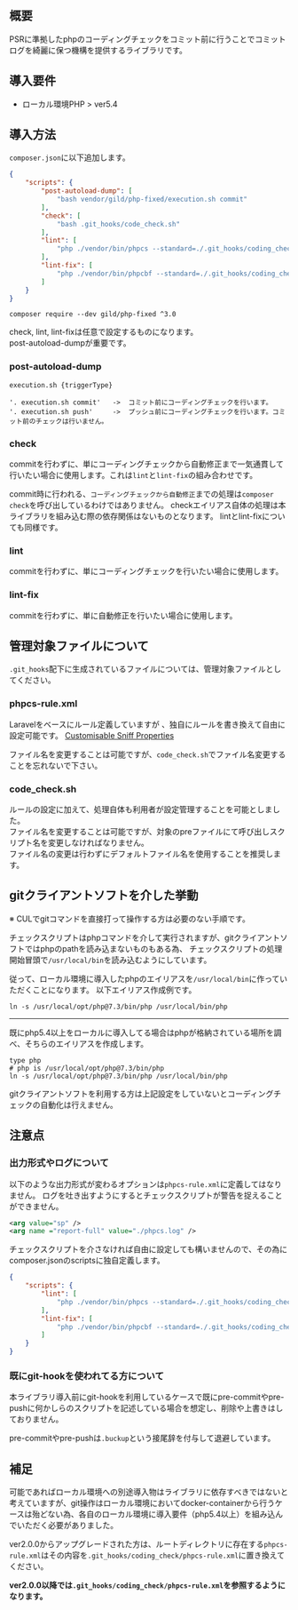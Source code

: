 ## 概要
PSRに準拠したphpのコーディングチェックをコミット前に行うことでコミットログを綺麗に保つ機構を提供するライブラリです。

## 導入要件

* ローカル環境PHP > ver5.4

## 導入方法

`composer.json`に以下追加します。

```json
{
    "scripts": {
        "post-autoload-dump": [
            "bash vendor/gild/php-fixed/execution.sh commit"
        ],
        "check": [
            "bash .git_hooks/code_check.sh"
        ],
        "lint": [ 
            "php ./vendor/bin/phpcs --standard=./.git_hooks/coding_check/phpcs-rule.xml -sp ."
        ],
        "lint-fix": [
            "php ./vendor/bin/phpcbf --standard=./.git_hooks/coding_check/phpcs-rule.xml -sp ."
        ]
    }
}
```

```shell
composer require --dev gild/php-fixed ^3.0
```

check, lint, lint-fixは任意で設定するものになります。  
post-autoload-dumpが重要です。

### post-autoload-dump

`execution.sh {triggerType}`

```
'. execution.sh commit'   ->  コミット前にコーディングチェックを行います。
'. execution.sh push'     ->  プッシュ前にコーディングチェックを行います。コミット前のチェックは行いません。
```


### check

commitを行わずに、単にコーディングチェックから自動修正まで一気通貫して行いたい場合に使用します。これは`lint`と`lint-fix`の組み合わせです。

commit時に行われる、`コーディングチェックから自動修正`までの処理は`composer check`を呼び出しているわけではありません。
checkエイリアス自体の処理は本ライブラリを組み込む際の依存関係はないものとなります。
lintとlint-fixについても同様です。

### lint

commitを行わずに、単にコーディングチェックを行いたい場合に使用します。

### lint-fix

commitを行わずに、単に自動修正を行いたい場合に使用します。

## 管理対象ファイルについて

`.git_hooks`配下に生成されているファイルについては、管理対象ファイルとしてください。

### phpcs-rule.xml

Laravelをベースにルール定義していますが 、独自にルールを書き換えて自由に設定可能です。
[Customisable Sniff Properties](https://github.com/squizlabs/PHP_CodeSniffer/wiki/Customisable-Sniff-Properties)

ファイル名を変更することは可能ですが、`code_check.sh`でファイル名変更することを忘れないで下さい。

### code_check.sh
ルールの設定に加えて、処理自体も利用者が設定管理することを可能としました。  
ファイル名を変更することは可能ですが、対象のpreファイルにて呼び出しスクリプト名を変更しなければなりません。  
ファイル名の変更は行わずにデフォルトファイル名を使用することを推奨します。

## gitクライアントソフトを介した挙動

※ CULでgitコマンドを直接打って操作する方は必要のない手順です。

チェックスクリプトはphpコマンドを介して実行されますが、gitクライアントソフトではphpのpathを読み込まないものもある為、 チェックスクリプトの処理開始冒頭で`/usr/local/bin`を読み込むようにしています。

従って、ローカル環境に導入したphpのエイリアスを`/usr/local/bin`に作っていただくことになります。
以下エイリアス作成例です。

```shell
ln -s /usr/local/opt/php@7.3/bin/php /usr/local/bin/php
```

---

既にphp5.4以上をローカルに導入してる場合はphpが格納されている場所を調べ、そちらのエイリアスを作成します。

```shell
type php
# php is /usr/local/opt/php@7.3/bin/php
ln -s /usr/local/opt/php@7.3/bin/php /usr/local/bin/php
```

gitクライアントソフトを利用する方は上記設定をしていないとコーディングチェックの自動化は行えません。


## 注意点

### 出力形式やログについて

以下のような出力形式が変わるオプションは`phpcs-rule.xml`に定義してはなりません。
ログを吐き出すようにするとチェックスクリプトが警告を捉えることができません。

```xml
<arg value="sp" />
<arg name ="report-full" value="./phpcs.log" />
```

チェックスクリプトを介さなければ自由に設定しても構いませんので、その為にcomposer.jsonのscriptsに独自定義します。

```json
{
    "scripts": {
        "lint": [ 
            "php ./vendor/bin/phpcs --standard=./.git_hooks/coding_check/phpcs-rule.xml -sp --report-full=./phpcs.log ."
        ],
        "lint-fix": [
            "php ./vendor/bin/phpcbf --standard=./.git_hooks/coding_check/phpcs-rule.xml -sp --report-full=./phpcbf.log ."
        ]
    }
}
```

### 既にgit-hookを使われてる方について

本ライブラリ導入前にgit-hookを利用しているケースで既にpre-commitやpre-pushに何かしらのスクリプトを記述している場合を想定し、削除や上書きはしておりません。

pre-commitやpre-pushは`.buckup`という接尾辞を付与して退避しています。

## 補足
可能であればローカル環境への別途導入物はライブラリに依存すべきではないと考えていますが、git操作はローカル環境においてdocker-containerから行うケースは殆どない為、各自のローカル環境に導入要件（php5.4以上）を組み込んでいただく必要がありました。

ver2.0.0からアップグレードされた方は、ルートディレクトリに存在する`phpcs-rule.xml`はその内容を`.git_hooks/coding_check/phpcs-rule.xml`に置き換えてください。

**ver2.0.0以降では`.git_hooks/coding_check/phpcs-rule.xml`を参照するようになります。**

